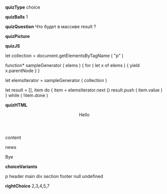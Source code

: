 ____quizType____
choice

____quizBalls____
1

____quizQuestion____
Что будет в массиве result ?

____quizPicture____


____quizJS____

let collection = document.getElementsByTagName ( "p" )

function* sampleGenerator ( elems ) {
    for ( let x of elems ) {
        yield x.parentNode
    }
}

let elemsIterator = sampleGenerator ( collection )

let result = [], item
do {
    item = elemsIterator.next ()
    result.push ( item.value )
} while ( !item.done )


____quizHTML____
<body>
    <header>
        <div>
            <p>Hello</p>
        </div>
    </header>
    <main>
        <section>
            <p>content</p>
        </section>
        <p>news</p>
    </main>
    <footer>
        <p>Bye</p>
    </footer>
</body>

____choiceVariants____

p
header
main
div
section
footer
null
undefined

____rightChoice____
2,3,4,5,7
